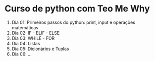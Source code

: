 # Curso de python com Teo Me Why
1. Dia 01: Primeiros passos do python: print, input e operações matemáticas
2. Dia 02: IF - ELIF - ELSE
3. Dia 03: WHILE - FOR
4. Dia 04: Listas
5. Dia 05: Dicionários e Tuplas
6. Dia 06: ...